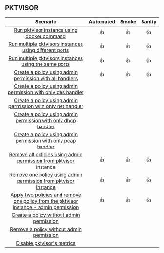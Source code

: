
## **PKTVISOR**


|                                                                                          Scenario                                                                                          | Automated | Smoke | Sanity | 
|:------------------------------------------------------------------------------------------------------------------------------------------------------------------------------------------:|:---------:|:-----:|:------:|
|                                            [Run pktvisor instance using docker command](pktvisor/run_pktvisor_instance_using_docker_command.md)                                            |    👍     |  👍   |   👍   |   
|                                [Run multiple pktvisors instances using different ports](pktvisor/run_multiple_pktvisors_instances_using_different_ports.md)                                |    👍     |  👍   |   👍   |
|                                 [Run multiple pktvisors instances using the same ports](pktvisor/run_multiple_pktvisors_instances_using_the_same_ports.md)                                 |    👍     |  👍   |   👍   |
 |                              [Create a policy using admin permission with all handlers](pktvisor/create_a_policy_using_admin_permission_with_all_handlers.md)                              |    👍     |  👍   |   👍   |
 |                          [Create a policy using admin permission with only dns handler](pktvisor/create_a_policy_using_admin_permission_with_only_one_handler.md)                          |           |       |        |
|                          [Create a policy using admin permission with only net handler](pktvisor/create_a_policy_using_admin_permission_with_only_one_handler.md)                          |           |       |        |
|                         [Create a policy using admin permission with only dhcp handler](pktvisor/create_a_policy_using_admin_permission_with_only_one_handler.md)                          |           |       |        |
|                         [Create a policy using admin permission with only pcap handler](pktvisor/create_a_policy_using_admin_permission_with_only_one_handler.md)                          |           |       |        |
|                       [Remove all policies using admin permission from pktvisor instance](pktvisor/remove_policies_using_admin_permission_from_pktvisor_instance.md)                       |    👍     |  👍   |   👍   |
|                        [Remove one policy using admin permission from pktvisor instance](pktvisor/remove_policies_using_admin_permission_from_pktvisor_instance.md)                        |    👍     |  👍   |   👍   |
| [Apply two policies and remove one policy from the pktvisor instance - admin permission](pktvisor/apply_two_policies_and_remove_one_policy_from_the_pktvisor_instance_admin_permission.md) |    👍     |  👍   |   👍   |
 |                                              [Create a policy without admin permission](pktvisor/create_a_policy_without_admin_permission.md)                                              |           |       |        |
|                                              [Remove a policy without admin permission](pktvisor/remove_a_policy_without_admin_permission.md)                                              |           |       |        |
|                                                            [Disable pktvisor's metrics](pktvisor/disable_pktvisor's_metrics.md)                                                            |           |       |        |